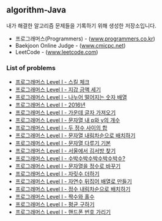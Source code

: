## algorithm-Java
내가 해결한 알고리즘 문제들을 기록하기 위해 생성한 저장소입니다.

 * 프로그래머스(Programmers) - (www.programmers.co.kr)
 * Baekjoon Online Judge - (www.cmicpc.net)
 * LeetCode - (www.leetcode.com)

### List of problems
* [프로그래머스 Level I - 스킬 체크](https://github.com/Frankle97/algorithm-Java/tree/master/algorithm-Java/src/main/java/programmers_check_level)
* [프로그래머스 Level I - 지갑 금액 세기](https://github.com/Frankle97/algorithm-java/tree/master/algorithm-Java/src/main/java/withdraw_my_wallet)
* [프로그래머스 Level I - 나누어 떨어지는 숫자 배열](https://github.com/Frankle97/algorithm-Java/tree/master/algorithm-Java/src/main/java/division_of_array)
* [프로그래머스 Level I - 2016년](https://github.com/Frankle97/algorithm-Java/tree/master/algorithm-Java/src/main/java/find_day_of_week)
* [프로그래머스 Level I - 가운데 글자 가져오기](https://github.com/Frankle97/algorithm-Java/blob/master/algorithm-Java/src/main/java/find_middle_word)
* [프로그래머스 Level I - 문자열 내 p와 y의 개수](https://github.com/Frankle97/algorithm-Java/tree/master/algorithm-Java/src/main/java/count_char_of_string)
* [프로그래머스 Level I - 두 정수 사이의 합](https://github.com/Frankle97/algorithm-java/tree/master/algorithm-Java/src/main/java/sum_between_of_two_integer)
* [프로그래머스 Level I - 문자열 내림차순으로 배치하기](https://github.com/Frankle97/algorithm-java/tree/master/algorithm-Java/src/main/java/string_sort_desc)
* [프로그래머스 Level I - 문자열 다루기 기본](https://github.com/Frankle97/algorithm-java/tree/master/algorithm-Java/src/main/java/basic_of_string)
* [프로그래머스 Level I - 서울에서 김서방 찾기](https://github.com/Frankle97/algorithm-java/tree/master/algorithm-Java/src/main/java/find_string_index)
* [프로그래머스 Level I - 수박수박수박수박수박수?](https://github.com/Frankle97/algorithm-java/tree/master/algorithm-Java/src/main/java/repeat_n_string)
* [프로그래머스 Level I - 문자열을 정수로 바꾸기](https://github.com/Frankle97/algorithm-java/tree/master/algorithm-Java/src/main/java/convert_string_to_number)
* [프로그래머스 Level I - 자릿수 더하기](https://github.com/Frankle97/algorithm-java/tree/master/algorithm-Java/src/main/java/digits_plus)
* [프로그래머스 Level I - 자연수 뒤집어 배열로 만들기](https://github.com/Frankle97/algorithm-java/tree/master/algorithm-Java/src/main/java/number_reverse_array)
* [프로그래머스 Level I - 정수 내림차순으로 배치하기](https://github.com/Frankle97/algorithm-java/tree/master/algorithm-Java/src/main/java/sort_number_desc)
* [프로그래머스 Level I - 짝수와 홀수](https://github.com/Frankle97/algorithm-java/tree/master/algorithm-Java/src/main/java/even_or_odd)
* [프로그래머스 Level I - 평균 구하기](https://github.com/Frankle97/algorithm-java/tree/master/algorithm-Java/src/main/java/calculate_avg)
* [프로그래머스 Level I - 핸드폰 번호 가리기](https://github.com/Frankle97/algorithm-java/tree/master/algorithm-Java/src/main/java/hide_phonenumber)
